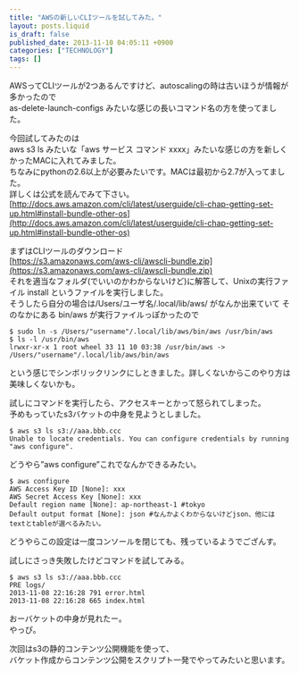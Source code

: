 ```yaml
---
title: "AWSの新しいCLIツールを試してみた。"
layout: posts.liquid
is_draft: false
published_date: 2013-11-10 04:05:11 +0900
categories: ["TECHNOLOGY"]
tags: []
---
```


AWSってCLIツールが2つあるんですけど、autoscalingの時は古いほうが情報が多かったので  
as-delete-launch-configs みたいな感じの長いコマンド名の方を使ってました。

今回試してみたのは  
aws s3 ls みたいな「aws サービス コマンド xxxx」みたいな感じの方を新しくかったMACに入れてみました。  
ちなみにpythonの2.6以上が必要みたいです。MACは最初から2.7が入ってました。  
詳しくは公式を読んでみて下さい。  
[http://docs.aws.amazon.com/cli/latest/userguide/cli-chap-getting-set-up.html#install-bundle-other-os](http://docs.aws.amazon.com/cli/latest/userguide/cli-chap-getting-set-up.html#install-bundle-other-os)

まずはCLIツールのダウンロード&nbsp;  
[https://s3.amazonaws.com/aws-cli/awscli-bundle.zip](https://s3.amazonaws.com/aws-cli/awscli-bundle.zip)  
それを適当なフォルダ(でいいのかわからないけど)に解答して、Unixの実行ファイル install というファイルを実行しました。  
そうしたら自分の場合は/Users/ユーザ名/.local/lib/aws/ がなんか出来ていて そのなかにある bin/aws が実行ファイルっぽかったので

    $ sudo ln -s /Users/"username"/.local/lib/aws/bin/aws /usr/bin/aws
    $ ls -l /usr/bin/aws
    lrwxr-xr-x 1 root wheel 33 11 10 03:38 /usr/bin/aws -> /Users/"username"/.local/lib/aws/bin/aws

という感じでシンボリックリンクにしときました。詳しくないからこのやり方は美味しくないかも。

試しにコマンドを実行したら、アクセスキーとかって怒られてしまった。  
予めもっていたs3バケットの中身を見ようとしました。

    $ aws s3 ls s3://aaa.bbb.ccc
    Unable to locate credentials. You can configure credentials by running "aws configure".

どうやら”aws configure”これでなんかできるみたい。

    $ aws configure
    AWS Access Key ID [None]: xxx
    AWS Secret Access Key [None]: xxx
    Default region name [None]: ap-northeast-1 #tokyo
    Default output format [None]: json #なんかよくわからないけどjson、他にはtextとtableが選べるみたい。

どうやらこの設定は一度コンソールを閉じても、残っているようでござんす。

試しにさっき失敗したけどコマンドを試してみる。

    $ aws s3 ls s3://aaa.bbb.ccc
    PRE logs/
    2013-11-08 22:16:28 791 error.html
    2013-11-08 22:16:28 665 index.html

おーバケットの中身が見れたー。  
やっぴ。

次回はs3の静的コンテンツ公開機能を使って、  
バケット作成からコンテンツ公開をスクリプト一発でやってみたいと思います。


